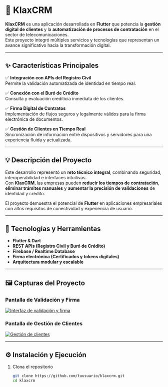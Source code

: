 # 🚀 KlaxCRM

**KlaxCRM** es una aplicación desarrollada en **Flutter** que potencia la **gestión digital de clientes** y la **automatización de procesos de contratación** en el sector de telecomunicaciones.  
Este proyecto integró múltiples servicios y tecnologías que representan un avance significativo hacia la transformación digital.

---

## ✨ Características Principales

✅ **Integración con APIs del Registro Civil**  
Permite la validación automatizada de identidad en tiempo real.

✅ **Conexión con el Buró de Crédito**  
Consulta y evaluación crediticia inmediata de los clientes.

✅ **Firma Digital de Contratos**  
Implementación de flujos seguros y legalmente válidos para la firma electrónica de documentos.

✅ **Gestión de Clientes en Tiempo Real**  
Sincronización de información entre dispositivos y servidores para una experiencia fluida y actualizada.

---

## 💡 Descripción del Proyecto

Este desarrollo representó un **reto técnico integral**, combinando seguridad, interoperabilidad e interfaces intuitivas.  
Con **KlaxCRM**, las empresas pueden **reducir los tiempos de contratación**, **eliminar trámites manuales** y **aumentar la precisión de validaciones** de identidad y crédito.

El proyecto demuestra el potencial de **Flutter** en aplicaciones empresariales con altos requisitos de conectividad y experiencia de usuario.

---

## 🧰 Tecnologías y Herramientas

- **Flutter & Dart**
- **REST APIs (Registro Civil y Buró de Crédito)**
- **Firebase / Realtime Database**
- **Firma electrónica (Certificados y tokens digitales)**
- **Arquitectura modular y escalable**

---

## 🖼️ Capturas del Proyecto

### Pantalla de Validación y Firma
[![Interfaz de validación y firma](https://github.com/user-attachments/assets/d0d9a6e4-0c18-41b3-9370-7540b8ab4f9c)](https://media.licdn.com/dms/image/v2/D4E22AQHXIreBega9nA/feedshare-shrink_1280/B4EZmfsCSPGUAs-/0/1759320746365?e=1762387200&v=beta&t=RgVn2gNhrFCtP6dyoJ2Cgmvm2bk6r-FW7GAzZtEBpHk)

### Pantalla de Gestión de Clientes
[![Gestión de clientes](https://github.com/user-attachments/assets/daf58d00-668d-435d-969d-83df65428639)](https://media.licdn.com/dms/image/v2/D4E22AQERTlB7_Y-fdQ/feedshare-shrink_1280/B4EZmfsCSYGUAs-/0/1759320746735?e=1762387200&v=beta&t=FKR6RqzbiMZZ73hi-lPDc8Kx57gApqIm41-ifdDfu30)

---

## ⚙️ Instalación y Ejecución

1. Clona el repositorio  
   ```bash
   git clone https://github.com/tuusuario/klaxcrm.git
   cd klaxcrm
